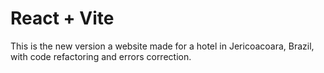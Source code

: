 # React + Vite

This is the new version a website made for a hotel in Jericoacoara, Brazil, with code refactoring and errors correction.
